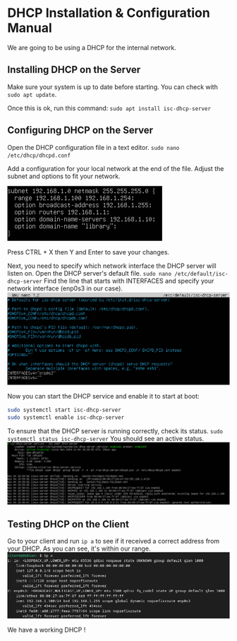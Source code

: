 # DHCP Installation & Configuration Manual

We are going to be using a DHCP for the internal network.

## Installing DHCP on the Server

Make sure your system is up to date before starting. You can check with `sudo apt update`.

Once this is ok, run this command: `sudo apt install isc-dhcp-server`

## Configuring DHCP on the Server

Open the DHCP configuration file in a text editor. `sudo nano /etc/dhcp/dhcpd.conf`

Add a configuration for your local network at the end of the file. Adjust the subnet and options to fit your network.

![dhcp configuration](assets/dhcp_conf.PNG)

Press CTRL + X then Y and Enter to save your changes.

Next, you need to specify which network interface the DHCP server will listen on. Open the DHCP server's default file. `sudo nano /etc/default/isc-dhcp-server`
Find the line that starts with INTERFACES and specify your network interface (enp0s3 in our case).
![default configuration file](assets/dhcp_default.PNG)

Now you can start the DHCP service and enable it to start at boot:
```sh
sudo systemctl start isc-dhcp-server
sudo systemctl enable isc-dhcp-server
```

To ensure that the DHCP server is running correctly, check its status. `sudo systemctl status isc-dhcp-server`
You should see an active status.
![dhcp active](assets/dhcp_active.PNG)

## Testing DHCP on the Client

Go to your client and run `ip a` to see if it received a correct address from your DHCP. As you can see, it's within our range.
![client ip address](assets/dhcp_clientok.PNG)

We have a working DHCP !